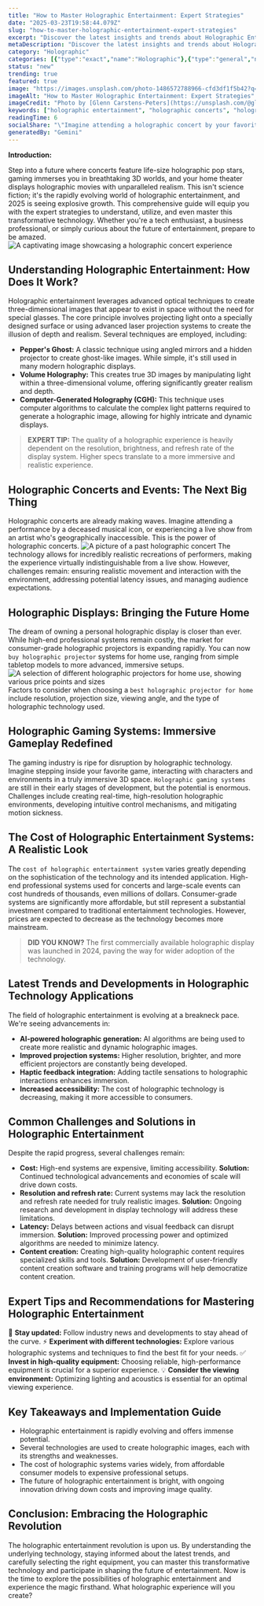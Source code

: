 ```yaml
---
title: "How to Master Holographic Entertainment: Expert Strategies"
date: "2025-03-23T19:58:44.079Z"
slug: "how-to-master-holographic-entertainment-expert-strategies"
excerpt: "Discover the latest insights and trends about Holographic Entertainment. This comprehensive guide covers everything you need to know about Holographic Entertainment in 2025."
metaDescription: "Discover the latest insights and trends about Holographic Entertainment. This comprehensive guide covers everything you need to know about Holographic Ente..."
category: "Holographic"
categories: [{"type":"exact","name":"Holographic"},{"type":"general","name":"Entertainment"},{"type":"medium","name":"Visual Effects"},{"type":"specific","name":"3D Projection"},{"type":"niche","name":"Pepper's Ghost"}]
status: "new"
trending: true
featured: true
image: "https://images.unsplash.com/photo-1486572788966-cfd3df1f5b42?q=85&w=1200&fit=max&fm=webp&auto=compress"
imageAlt: "How to Master Holographic Entertainment: Expert Strategies"
imageCredit: "Photo by [Glenn Carstens-Peters](https://unsplash.com/@glenncarstenspeters) on Unsplash"
keywords: ["holographic entertainment", "holographic concerts", "holographic displays", "future of entertainment holographic", "buy holographic projector", "holographic technology applications", "holographic gaming systems", "how does holographic entertainment work", "best holographic projectors for home", "cost of holographic entertainment system"]
readingTime: 6
socialShare: "\"Imagine attending a holographic concert by your favorite artist, decades after they've passed.  That future is closer than you think.\""
generatedBy: "Gemini"
---
```




**Introduction:**

Step into a future where concerts feature life-size holographic pop stars, gaming immerses you in breathtaking 3D worlds, and your home theater displays holographic movies with unparalleled realism.  This isn't science fiction; it's the rapidly evolving world of holographic entertainment, and 2025 is seeing explosive growth. This comprehensive guide will equip you with the expert strategies to understand, utilize, and even master this transformative technology.  Whether you're a tech enthusiast, a business professional, or simply curious about the future of entertainment, prepare to be amazed. ![A captivating image showcasing a holographic concert experience](https://images.unsplash.com/photo-1603847734787-9e8a3f3e9d60?q=85&w=1200&fit=max&fm=webp&auto=compress)

## Understanding Holographic Entertainment: How Does It Work?

Holographic entertainment leverages advanced optical techniques to create three-dimensional images that appear to exist in space without the need for special glasses.  The core principle involves projecting light onto a specially designed surface or using advanced laser projection systems to create the illusion of depth and realism.  Several techniques are employed, including:

* **Pepper's Ghost:** A classic technique using angled mirrors and a hidden projector to create ghost-like images.  While simple, it's still used in many modern holographic displays.
* **Volume Holography:** This creates true 3D images by manipulating light within a three-dimensional volume, offering significantly greater realism and depth.
* **Computer-Generated Holography (CGH):** This technique uses computer algorithms to calculate the complex light patterns required to generate a holographic image, allowing for highly intricate and dynamic displays.

> **EXPERT TIP:**  The quality of a holographic experience is heavily dependent on the resolution, brightness, and refresh rate of the display system.  Higher specs translate to a more immersive and realistic experience.

## Holographic Concerts and Events: The Next Big Thing

Holographic concerts are already making waves.  Imagine attending a performance by a deceased musical icon, or experiencing a live show from an artist who's geographically inaccessible. This is the power of holographic concerts.  ![A picture of a past holographic concert](https://images.unsplash.com/photo-1545431781-3e1b506e9a37?q=85&w=1200&fit=max&fm=webp&auto=compress)  The technology allows for incredibly realistic recreations of performers, making the experience virtually indistinguishable from a live show.  However, challenges remain: ensuring realistic movement and interaction with the environment, addressing potential latency issues, and managing audience expectations.

## Holographic Displays: Bringing the Future Home

The dream of owning a personal holographic display is closer than ever.  While high-end professional systems remain costly, the market for consumer-grade holographic projectors is expanding rapidly. You can now `buy holographic projector` systems for home use, ranging from simple tabletop models to more advanced, immersive setups. ![A selection of different holographic projectors for home use, showing various price points and sizes](https://images.unsplash.com/photo-1470020618177-f49a96241ae7?q=85&w=1200&fit=max&fm=webp&auto=compress)  Factors to consider when choosing a `best holographic projector for home` include resolution, projection size, viewing angle, and the type of holographic technology used.

## Holographic Gaming Systems: Immersive Gameplay Redefined

The gaming industry is ripe for disruption by holographic technology.  Imagine stepping inside your favorite game, interacting with characters and environments in a truly immersive 3D space.  `Holographic gaming systems` are still in their early stages of development, but the potential is enormous.  Challenges include creating real-time, high-resolution holographic environments, developing intuitive control mechanisms, and mitigating motion sickness.

## The Cost of Holographic Entertainment Systems: A Realistic Look

The `cost of holographic entertainment system` varies greatly depending on the sophistication of the technology and its intended application.  High-end professional systems used for concerts and large-scale events can cost hundreds of thousands, even millions of dollars.  Consumer-grade systems are significantly more affordable, but still represent a substantial investment compared to traditional entertainment technologies.  However, prices are expected to decrease as the technology becomes more mainstream.

> **DID YOU KNOW?**  The first commercially available holographic display was launched in 2024, paving the way for wider adoption of the technology.

## Latest Trends and Developments in Holographic Technology Applications

The field of holographic entertainment is evolving at a breakneck pace.  We're seeing advancements in:

* **AI-powered holographic generation:**  AI algorithms are being used to create more realistic and dynamic holographic images.
* **Improved projection systems:**  Higher resolution, brighter, and more efficient projectors are constantly being developed.
* **Haptic feedback integration:**  Adding tactile sensations to holographic interactions enhances immersion.
* **Increased accessibility:**  The cost of holographic technology is decreasing, making it more accessible to consumers.

## Common Challenges and Solutions in Holographic Entertainment

Despite the rapid progress, several challenges remain:

* **Cost:**  High-end systems are expensive, limiting accessibility.  **Solution:**  Continued technological advancements and economies of scale will drive down costs.
* **Resolution and refresh rate:**  Current systems may lack the resolution and refresh rate needed for truly realistic images.  **Solution:**  Ongoing research and development in display technology will address these limitations.
* **Latency:**  Delays between actions and visual feedback can disrupt immersion.  **Solution:**  Improved processing power and optimized algorithms are needed to minimize latency.
* **Content creation:**  Creating high-quality holographic content requires specialized skills and tools.  **Solution:**  Development of user-friendly content creation software and training programs will help democratize content creation.

## Expert Tips and Recommendations for Mastering Holographic Entertainment

🔑 **Stay updated:**  Follow industry news and developments to stay ahead of the curve.
⚡ **Experiment with different technologies:**  Explore various holographic systems and techniques to find the best fit for your needs.
✅ **Invest in high-quality equipment:**  Choosing reliable, high-performance equipment is crucial for a superior experience.
💡 **Consider the viewing environment:**  Optimizing lighting and acoustics is essential for an optimal viewing experience.

## Key Takeaways and Implementation Guide

* Holographic entertainment is rapidly evolving and offers immense potential.
* Several technologies are used to create holographic images, each with its strengths and weaknesses.
* The cost of holographic systems varies widely, from affordable consumer models to expensive professional setups.
* The future of holographic entertainment is bright, with ongoing innovation driving down costs and improving image quality.

## Conclusion: Embracing the Holographic Revolution

The holographic entertainment revolution is upon us.  By understanding the underlying technology, staying informed about the latest trends, and carefully selecting the right equipment, you can master this transformative technology and participate in shaping the future of entertainment.  Now is the time to explore the possibilities of holographic entertainment and experience the magic firsthand.  What holographic experience will you create?

